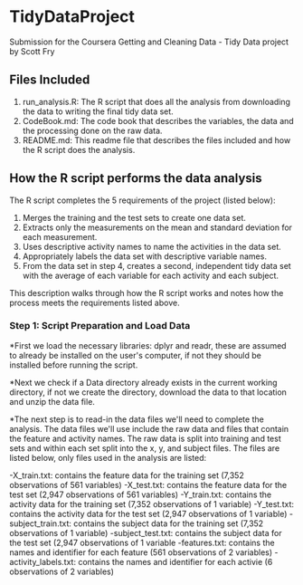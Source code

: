 # TidyDataProject

  Submission for the Coursera Getting and Cleaning Data - Tidy Data project by Scott Fry

## Files Included

  1. run_analysis.R: The R script that does all the analysis from downloading the data to writing the final tidy data set.
  2. CodeBook.md: The code book that describes the variables, the data and the processing done on the raw data.
  3. README.md: This readme file that describes the files included and how the R script does the analysis.

## How the R script performs the data analysis

  The R script completes the 5 requirements of the project (listed below):
  
  1. Merges the training and the test sets to create one data set.
  2. Extracts only the measurements on the mean and standard deviation for each measurement.
  3. Uses descriptive activity names to name the activities in the data set.
  4. Appropriately labels the data set with descriptive variable names.
  5. From the data set in step 4, creates a second, independent tidy data set with the average of each variable for each activity and each      subject.
 
This description walks through how the R script works and notes how the process meets the requirements listed above.

### Step 1: Script Preparation and Load Data

*First we load the necessary libraries: dplyr and readr, these are assumed to already be installed on the user's computer, if not they should be installed before running the script.

*Next we check if a Data directory already exists in the current working directory, if not we create the directory, download the data to that location and unzip the data file.

*The next step is to read-in the data files we'll need to complete the analysis.  The data files we'll use include the raw data and files that contain the feature and activity names.  The raw data is split into training and test sets and within each set split into the x, y, and subject files.  The files are listed below, only files used in the analysis are listed:

  -X_train.txt: contains the feature data for the training set (7,352 observations of 561 variables)
  -X_test.txt: contains the feature data for the test set (2,947 observations of 561 variables)
  -Y_train.txt: contains the activity data for the training set (7,352 observations of 1 variable)
  -Y_test.txt: contains the activity data for the test set (2,947 observations of 1 variable)
  -subject_train.txt: contains the subject data for the training set (7,352 observations of 1 variable)
  -subject_test.txt: contains the subject data for the test set (2,947 observations of 1 variable
  -features.txt: contains the names and identifier for each feature (561 observations of 2 variables)
  -activity_labels.txt: contains the names and identifier for each activie (6 observations of 2 variables)
  
  
